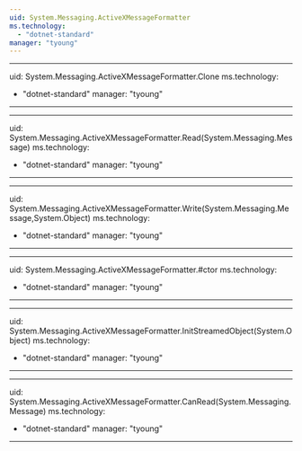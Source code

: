 ```yaml
---
uid: System.Messaging.ActiveXMessageFormatter
ms.technology: 
  - "dotnet-standard"
manager: "tyoung"
---
```


---
uid: System.Messaging.ActiveXMessageFormatter.Clone
ms.technology: 
  - "dotnet-standard"
manager: "tyoung"
---

---
uid: System.Messaging.ActiveXMessageFormatter.Read(System.Messaging.Message)
ms.technology: 
  - "dotnet-standard"
manager: "tyoung"
---

---
uid: System.Messaging.ActiveXMessageFormatter.Write(System.Messaging.Message,System.Object)
ms.technology: 
  - "dotnet-standard"
manager: "tyoung"
---

---
uid: System.Messaging.ActiveXMessageFormatter.#ctor
ms.technology: 
  - "dotnet-standard"
manager: "tyoung"
---

---
uid: System.Messaging.ActiveXMessageFormatter.InitStreamedObject(System.Object)
ms.technology: 
  - "dotnet-standard"
manager: "tyoung"
---

---
uid: System.Messaging.ActiveXMessageFormatter.CanRead(System.Messaging.Message)
ms.technology: 
  - "dotnet-standard"
manager: "tyoung"
---
